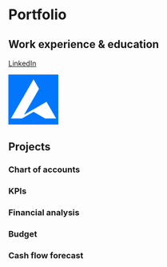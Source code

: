 # Portfolio

## Work experience & education

[LinkedIn](https://www.linkedin.com/in/fmiddernacht/)

![Avantaga](/assets/img/logo.png)

## Projects

### Chart of accounts

### KPIs

### Financial analysis

### Budget

### Cash flow forecast
